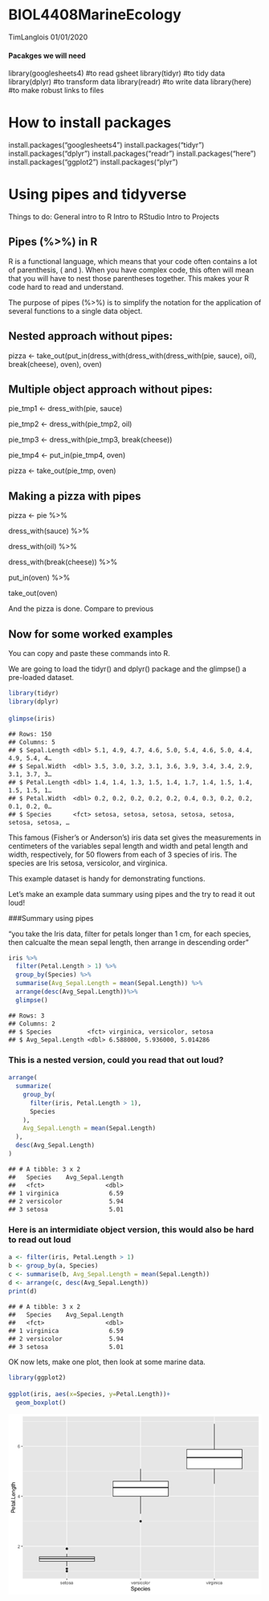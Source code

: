 BIOL4408MarineEcology
================
TimLanglois
01/01/2020

#### Pacakges we will need

library(googlesheets4) \#to read gsheet library(tidyr) \#to tidy data
library(dplyr) \#to transform data library(readr) \#to write data
library(here) \#to make robust links to files

# How to install packages

install.packages(“googlesheets4”) install.packages(“tidyr”)
install.packages(“dplyr”) install.packages(“readr”)
install.packages(“here”) install.packages(“ggplot2”)
install.packages(“plyr”)

# Using pipes and tidyverse

Things to do: General intro to R Intro to RStudio Intro to Projects

## Pipes (%&gt;%) in R

R is a functional language, which means that your code often contains a
lot of parenthesis, ( and ). When you have complex code, this often will
mean that you will have to nest those parentheses together. This makes
your R code hard to read and understand.

The purpose of pipes (%&gt;%) is to simplify the notation for the
application of several functions to a single data object.

## Nested approach without pipes:

pizza &lt;- take\_out(put\_in(dress\_with(dress\_with(dress\_with(pie,
sauce), oil), break(cheese), oven), oven)

## Multiple object approach without pipes:

pie\_tmp1 &lt;- dress\_with(pie, sauce)

pie\_tmp2 &lt;- dress\_with(pie\_tmp2, oil)

pie\_tmp3 &lt;- dress\_with(pie\_tmp3, break(cheese))

pie\_tmp4 &lt;- put\_in(pie\_tmp4, oven)

pizza &lt;- take\_out(pie\_tmp, oven)

## Making a pizza with pipes

pizza &lt;- pie %&gt;%

dress\_with(sauce) %&gt;%

dress\_with(oil) %&gt;%

dress\_with(break(cheese)) %&gt;%

put\_in(oven) %&gt;%

take\_out(oven)

And the pizza is done. Compare to previous

## Now for some worked examples

You can copy and paste these commands into R.

We are going to load the tidyr() and dplyr() package and the glimpse() a
pre-loaded dataset.

``` r
library(tidyr)
library(dplyr)

glimpse(iris)
```

    ## Rows: 150
    ## Columns: 5
    ## $ Sepal.Length <dbl> 5.1, 4.9, 4.7, 4.6, 5.0, 5.4, 4.6, 5.0, 4.4, 4.9, 5.4, 4…
    ## $ Sepal.Width  <dbl> 3.5, 3.0, 3.2, 3.1, 3.6, 3.9, 3.4, 3.4, 2.9, 3.1, 3.7, 3…
    ## $ Petal.Length <dbl> 1.4, 1.4, 1.3, 1.5, 1.4, 1.7, 1.4, 1.5, 1.4, 1.5, 1.5, 1…
    ## $ Petal.Width  <dbl> 0.2, 0.2, 0.2, 0.2, 0.2, 0.4, 0.3, 0.2, 0.2, 0.1, 0.2, 0…
    ## $ Species      <fct> setosa, setosa, setosa, setosa, setosa, setosa, setosa, …

This famous (Fisher’s or Anderson’s) iris data set gives the
measurements in centimeters of the variables sepal length and width and
petal length and width, respectively, for 50 flowers from each of 3
species of iris. The species are Iris setosa, versicolor, and virginica.

This example dataset is handy for demonstrating functions.

Let’s make an example data summary using pipes and the try to read it
out loud!

\#\#\#Summary using pipes

“you take the Iris data, filter for petals longer than 1 cm, for each
species, then calcualte the mean sepal length, then arrange in
descending order”

``` r
iris %>%
  filter(Petal.Length > 1) %>%
  group_by(Species) %>%
  summarise(Avg_Sepal.Length = mean(Sepal.Length)) %>%
  arrange(desc(Avg_Sepal.Length))%>%
  glimpse()
```

    ## Rows: 3
    ## Columns: 2
    ## $ Species          <fct> virginica, versicolor, setosa
    ## $ Avg_Sepal.Length <dbl> 6.588000, 5.936000, 5.014286

### This is a nested version, could you read that out loud?

``` r
arrange(
  summarize(
    group_by(
      filter(iris, Petal.Length > 1),
      Species
    ),
    Avg_Sepal.Length = mean(Sepal.Length)
  ),
  desc(Avg_Sepal.Length)
)
```

    ## # A tibble: 3 x 2
    ##   Species    Avg_Sepal.Length
    ##   <fct>                 <dbl>
    ## 1 virginica              6.59
    ## 2 versicolor             5.94
    ## 3 setosa                 5.01

### Here is an intermidiate object version, this would also be hard to read out loud

``` r
a <- filter(iris, Petal.Length > 1)
b <- group_by(a, Species)
c <- summarise(b, Avg_Sepal.Length = mean(Sepal.Length))
d <- arrange(c, desc(Avg_Sepal.Length))
print(d)
```

    ## # A tibble: 3 x 2
    ##   Species    Avg_Sepal.Length
    ##   <fct>                 <dbl>
    ## 1 virginica              6.59
    ## 2 versicolor             5.94
    ## 3 setosa                 5.01

OK now lets, make one plot, then look at some marine data.

``` r
library(ggplot2)

ggplot(iris, aes(x=Species, y=Petal.Length))+
  geom_boxplot()
```

![](Using-tidyverse-and-pipes_files/figure-gfm/plot-1.png)<!-- -->
